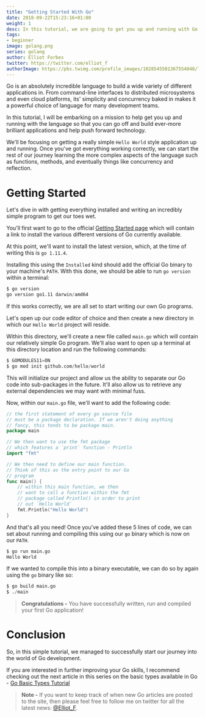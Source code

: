 ```yaml
---
title: "Getting Started With Go"
date: 2018-09-22T15:23:16+01:00
weight: 1
desc: In this tutorial, we are going to get you up and running with Go so that you can go off and write your own Go programs.
tags:
- beginner
image: golang.png
series: golang
author: Elliot Forbes
twitter: https://twitter.com/elliot_f
authorImage: https://pbs.twimg.com/profile_images/1028545501367554048/lzr43cQv_400x400.jpg
---
```


Go is an absolutely incredible language to build a wide variety of different applications in. From command-line interfaces to distributed microsystems and even cloud platforms, its' simplicity and concurrency baked in makes it a powerful choice of language for many development teams.

In this tutorial, I will be embarking on a mission to help get you up and running with the language so that you can go off and build ever-more brilliant applications and help push forward technology.

We'll be focusing on getting a really simple `Hello World` style application up and running. Once you've got everything working correctly, we can start the rest of our journey learning the more complex aspects of the language such as functions, methods, and eventually things like concurrency and reflection.

# Getting Started

Let's dive in with getting everything installed and writing an incredibly simple program to get our toes wet.
 
You'll first want to go to the official [Getting Started page](https://golang.org/doc/install) which will contain a link to install the various different versions of Go currently available.

At this point, we'll want to install the latest version, which, at the time of writing this is `go 1.11.4`. 

Installing this using the `Installed` kind should add the official Go binary to your machine's `PATH`. With this done, we should be able to run `go version` within a terminal:

```s
$ go version
go version go1.11 darwin/amd64
```

If this works correctly, we are all set to start writing our own Go programs.

Let's open up our code editor of choice and then create a new directory in which our `Hello World` project will reside.

Within this directory, we'll create a new file called `main.go` which will contain our relatively simple Go program. We'll also want to open up a terminal at this directory location and run the following commands:

```s
$ GOMODULES11=ON
$ go mod init github.com/hello/world
```

This will initialize our project and allow us the ability to separate our Go code into sub-packages in the future. It'll also allow us to retrieve any external dependencies we may want with minimal fuss.

Now, within our `main.go` file, we'll want to add the following code:

```go
// the first statement of every go source file
// must be a package declaration. If we aren't doing anything
// fancy, this tends to be package main.
package main

// We then want to use the fmt package
// which features a `print` function - Println
import "fmt"

// We then need to define our main function.
// Think of this as the entry point to our Go
// program
func main() {
    // within this main function, we then
    // want to call a function within the fmt
    // package called Println() in order to print
    // out `Hello World`
    fmt.Println("Hello World")
}

```

And that's all you need! Once you've added these 5 lines of code, we can set about running and compiling this using our `go` binary which is now on our `PATH`.

```s
$ go run main.go
Hello World
```

If we wanted to compile this into a binary executable, we can do so by again using the `go` binary like so:

```s
$ go build main.go
$ ./main
```

> **Congratulations -** You have successfully written, run and compiled your first Go application!

# Conclusion

So, in this simple tutorial, we managed to successfully start our journey into the world of Go development. 

If you are interested in further improving your Go skills, I recommend checking out the next article in this series on the basic types available in Go - [Go Basic Types Tutorial](/golang/go-basic-types-tutorial/)

> **Note -** If you want to keep track of when new Go articles are posted to the site, then please feel free to follow me on twitter for all the latest news: [@Elliot_F](https://twitter.com/elliot_f).